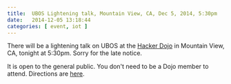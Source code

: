 ```yaml
---
title:  UBOS Lightening talk, Mountain View, CA, Dec 5, 2014, 5:30pm
date:   2014-12-05 13:18:44
categories: [ event, iot ]
---
```


There will be a lightening talk on UBOS at the [Hacker Dojo](http://hackerdojo.com/)
in Mountain View, CA, tonight at 5:30pm. Sorry for the late notice.

It is open to the general public. You don't need to be a Dojo member to
attend. Directions are [here](http://www.hackerdojo.com/parking_directions).
